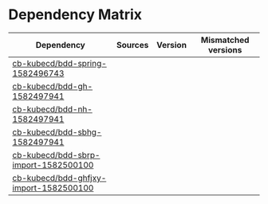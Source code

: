 # Dependency Matrix

Dependency | Sources | Version | Mismatched versions
---------- | ------- | ------- | -------------------
[cb-kubecd/bdd-spring-1582496743](https://github.com/cb-kubecd/bdd-spring-1582496743.git) |  | []() | 
[cb-kubecd/bdd-gh-1582497941](https://github.com/cb-kubecd/bdd-gh-1582497941.git) |  | []() | 
[cb-kubecd/bdd-nh-1582497941](https://github.com/cb-kubecd/bdd-nh-1582497941.git) |  | []() | 
[cb-kubecd/bdd-sbhg-1582497941](https://github.com/cb-kubecd/bdd-sbhg-1582497941.git) |  | []() | 
[cb-kubecd/bdd-sbrp-import-1582500100](https://github.com/cb-kubecd/bdd-sbrp-import-1582500100.git) |  | []() | 
[cb-kubecd/bdd-ghfjxy-import-1582500100](https://github.com/cb-kubecd/bdd-ghfjxy-import-1582500100.git) |  | []() | 
